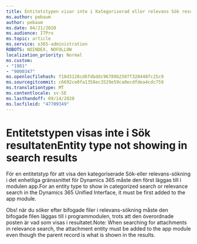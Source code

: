 ```yaml
---
title: Entitetstypen visar inte i Kategoriserad eller relevans Sök resultat i Dynamics 365 Unified Interface
ms.author: pebaum
author: pebaum
ms.date: 04/21/2020
ms.audience: ITPro
ms.topic: article
ms.service: o365-administration
ROBOTS: NOINDEX, NOFOLLOW
localization_priority: Normal
ms.custom:
- "1981"
- "9000347"
ms.openlocfilehash: f18d3128cd6fdbddc96789b2507f328448fc25c9
ms.sourcegitcommit: c6692ce0fa1358ec3529e59ca0ecdfdea4cdc759
ms.translationtype: MT
ms.contentlocale: sv-SE
ms.lasthandoff: 09/14/2020
ms.locfileid: "47709349"
---
```

# <a name="entity-type-not-showing-in-search-results"></a><span data-ttu-id="92f08-102">Entitetstypen visas inte i Sök resultaten</span><span class="sxs-lookup"><span data-stu-id="92f08-102">Entity type not showing in search results</span></span>

<span data-ttu-id="92f08-103">För en entitetstyp för att visa den kategoriserade Sök-eller relevans-sökning i det enhetliga gränssnittet för Dynamics 365 måste den först läggas till i modulen app.</span><span class="sxs-lookup"><span data-stu-id="92f08-103">For an entity type to show in categorized search or relevance search in the Dynamics 365 Unified Interface, it must be first added to the app module.</span></span>

<span data-ttu-id="92f08-104">Obs! när du söker efter bifogade filer i relevans-sökning måste den bifogade filen läggas till i programmodulen, trots att den överordnade posten är vad som visas i resultatet.</span><span class="sxs-lookup"><span data-stu-id="92f08-104">Note: When searching for attachments in relevance search, the attachment entity must be added to the app module even though the parent record is what is shown in the results.</span></span>
